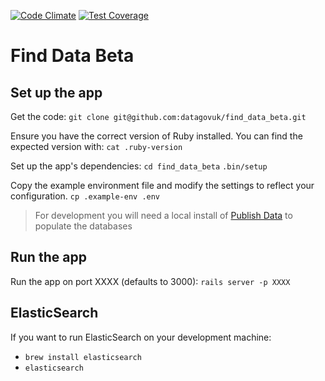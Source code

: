 [![Code Climate](https://codeclimate.com/github/datagovuk/find_data_beta/badges/gpa.svg)](https://codeclimate.com/github/datagovuk/find_data_beta)
[![Test Coverage](https://codeclimate.com/github/datagovuk/find_data_beta/badges/coverage.svg)](https://codeclimate.com/github/datagovuk/find_data_beta/coverage)

# Find Data Beta

## Set up the app

Get the code:
`git clone git@github.com:datagovuk/find_data_beta.git`

Ensure you have the correct version of Ruby installed. You can find the expected version with:
`cat .ruby-version`

Set up the app's dependencies:
`cd find_data_beta`
`.bin/setup`

Copy the example environment file and modify the settings to reflect your configuration.
`cp .example-env .env`

> For development you will need a local install of [Publish Data](https://github.com/alphagov/datagovuk_publish/) to populate the databases

## Run the app

Run the app on port XXXX (defaults to 3000):
`rails server -p XXXX`

## ElasticSearch

If you want to run ElasticSearch on your development machine:
* `brew install elasticsearch`
* `elasticsearch`
